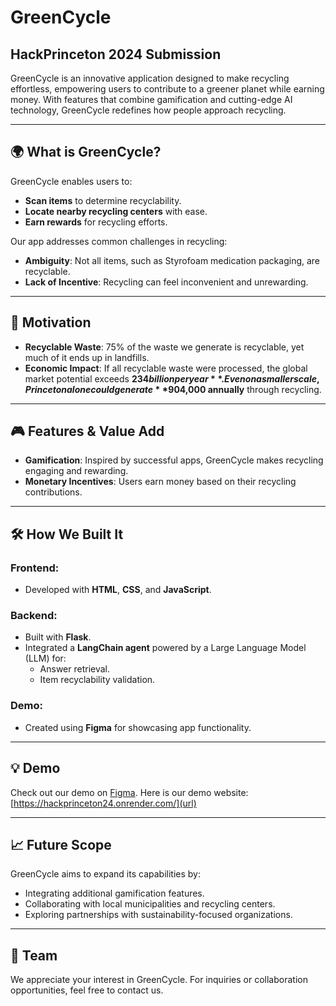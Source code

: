 # GreenCycle

## HackPrinceton 2024 Submission

GreenCycle is an innovative application designed to make recycling effortless, empowering users to contribute to a greener planet while earning money. With features that combine gamification and cutting-edge AI technology, GreenCycle redefines how people approach recycling.

---

## 🌍 **What is GreenCycle?**

GreenCycle enables users to:
- **Scan items** to determine recyclability.
- **Locate nearby recycling centers** with ease.
- **Earn rewards** for recycling efforts.

Our app addresses common challenges in recycling:
- **Ambiguity**: Not all items, such as Styrofoam medication packaging, are recyclable.
- **Lack of Incentive**: Recycling can feel inconvenient and unrewarding.

---

## 🚀 **Motivation**

- **Recyclable Waste**: 75% of the waste we generate is recyclable, yet much of it ends up in landfills.
- **Economic Impact**: If all recyclable waste were processed, the global market potential exceeds **$234 billion per year**. Even on a smaller scale, Princeton alone could generate **$904,000 annually** through recycling.

---

## 🎮 **Features & Value Add**

- **Gamification**: Inspired by successful apps, GreenCycle makes recycling engaging and rewarding.
- **Monetary Incentives**: Users earn money based on their recycling contributions.

---

## 🛠️ **How We Built It**

### Frontend:
- Developed with **HTML**, **CSS**, and **JavaScript**.

### Backend:
- Built with **Flask**.
- Integrated a **LangChain agent** powered by a Large Language Model (LLM) for:
  - Answer retrieval.
  - Item recyclability validation.

### Demo:
- Created using **Figma** for showcasing app functionality.

---

## 💡 **Demo**
Check out our demo on [Figma](https://www.figma.com/). Here is our demo website: [https://hackprinceton24.onrender.com/](url)

---

## 📈 **Future Scope**
GreenCycle aims to expand its capabilities by:
- Integrating additional gamification features.
- Collaborating with local municipalities and recycling centers.
- Exploring partnerships with sustainability-focused organizations.

---

## 🤝 **Team**
We appreciate your interest in GreenCycle. For inquiries or collaboration opportunities, feel free to contact us.
